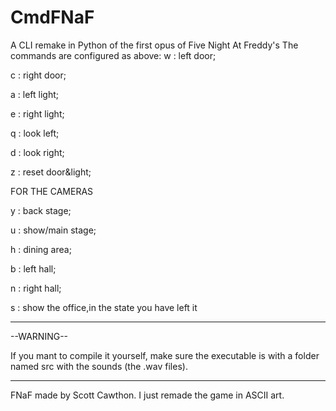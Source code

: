 # CmdFNaF
A CLI remake in Python of the first opus of Five Night At Freddy's
The commands are configured as above:
w : left door;

c : right door;

a : left light;

e : right light;

q : look left;

d : look right;

z : reset door&light;

FOR THE CAMERAS


y : back stage;

u : show/main stage;

h : dining area;

b : left hall;

n : right hall;

s : show the office,in the state you have left it

---

--WARNING--

If you mant to compile it yourself, make sure the executable is with a folder named src with the sounds (the .wav files).

---
FNaF made by Scott Cawthon. I just remade the game in ASCII art.
